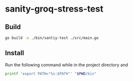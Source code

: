 
# sanity-groq-stress-test


## Build

```bash
go build -o ./bin/santiy-test ./src/main.go
```


## Install

Run the following command while in the project directory and 

```bash
printf 'export PATH="%s:$PATH"' "$PWD/bin"
```

